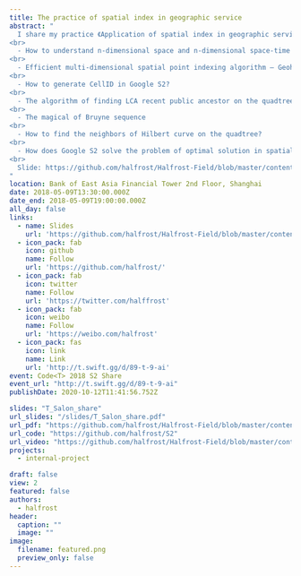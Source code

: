 ```yaml
---
title: The practice of spatial index in geographic service
abstract: "
  I share my practice 《Application of spatial index in geographic service》. The contents are as follows:
<br>
  - How to understand n-dimensional space and n-dimensional space-time
<br>
  - Efficient multi-dimensional spatial point indexing algorithm — Geohash and Google S2
<br>
  - How to generate CellID in Google S2?
<br>
  - The algorithm of finding LCA recent public ancestor on the quadtree in Google S2 
<br>
  - The magical of Bruyne sequence
<br>
  - How to find the neighbors of Hilbert curve on the quadtree?
<br>
  - How does Google S2 solve the problem of optimal solution in spatial coverage?
<br>
  Slide: https://github.com/halfrost/Halfrost-Field/blob/master/contents/Go/T_Salon_share.pdf
"
location: Bank of East Asia Financial Tower 2nd Floor, Shanghai
date: 2018-05-09T13:30:00.000Z
date_end: 2018-05-09T19:00:00.000Z
all_day: false
links:
  - name: Slides
    url: 'https://github.com/halfrost/Halfrost-Field/blob/master/contents/Go/T_Salon_share.pdf'
  - icon_pack: fab
    icon: github
    name: Follow
    url: 'https://github.com/halfrost/'
  - icon_pack: fab
    icon: twitter
    name: Follow
    url: 'https://twitter.com/halffrost'
  - icon_pack: fab
    icon: weibo
    name: Follow
    url: 'https://weibo.com/halfrost'
  - icon_pack: fas
    icon: link
    name: Link
    url: 'http://t.swift.gg/d/89-t-9-ai'
event: Code<T> 2018 S2 Share
event_url: "http://t.swift.gg/d/89-t-9-ai"
publishDate: 2020-10-12T11:41:56.752Z

slides: "T_Salon_share"
url_slides: "/slides/T_Salon_share.pdf"
url_pdf: "https://github.com/halfrost/Halfrost-Field/blob/master/contents/Go/T_Salon_share.pdf"
url_code: "https://github.com/halfrost/S2"
url_video: "https://github.com/halfrost/Halfrost-Field/blob/master/contents/Go/T_Salon_share.pdf"
projects:
  - internal-project

draft: false
view: 2
featured: false
authors:
  - halfrost
header:
  caption: ""
  image: ""
image:
  filename: featured.png
  preview_only: false
---
```

